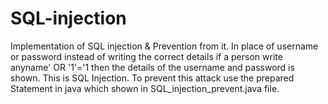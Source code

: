 # SQL-injection
Implementation of SQL injection & Prevention from it.
In place of username or password instead of writing the correct details if a person write anyname' OR '1'='1 then the details of the username and password is shown. This is SQL Injection. To prevent this attack use the prepared Statement in java which shown in SQL_injection_prevent.java file.
